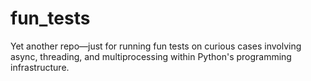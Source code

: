 # fun_tests
Yet another repo—just for running fun tests on curious cases involving async, threading, and multiprocessing within Python's programming infrastructure.
